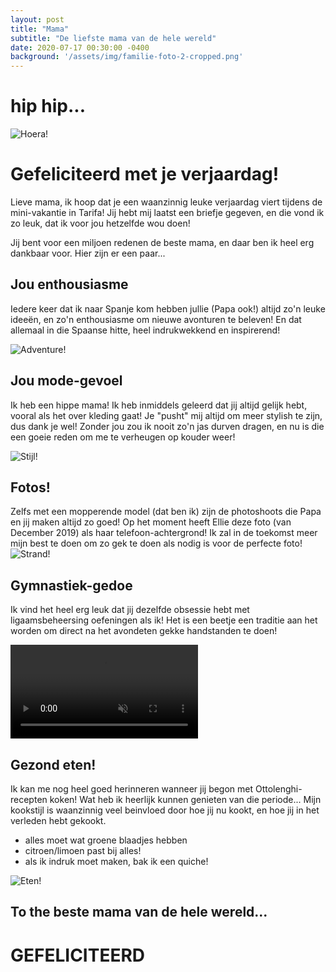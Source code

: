 ```yaml
---
layout: post
title: "Mama"
subtitle: "De liefste mama van de hele wereld"
date: 2020-07-17 00:30:00 -0400
background: '/assets/img/familie-foto-2-cropped.png'
---
```


# hip hip...
<img class="img-fluid" src="{{site.baseurl}}/assets/img/hoera.jpg" alt="Hoera!">

# Gefeliciteerd met je verjaardag!

Lieve mama, ik hoop dat je een waanzinnig leuke verjaardag viert tijdens de mini-vakantie in Tarifa! Jij hebt mij laatst een briefje gegeven, en die vond ik zo leuk, dat ik voor jou hetzelfde wou doen!

Jij bent voor een miljoen redenen de beste mama, en daar ben ik heel erg dankbaar voor. Hier zijn er een paar...

## Jou enthousiasme
Iedere keer dat ik naar Spanje kom hebben jullie (Papa ook!) altijd zo'n leuke ideeën, en zo'n enthousiasme om nieuwe avonturen te beleven! En dat allemaal in die Spaanse hitte, heel indrukwekkend en inspirerend!

<img class="img-fluid" src="{{site.baseurl}}/assets/img/adventure.jpg" alt="Adventure!">

## Jou mode-gevoel
Ik heb een hippe mama! Ik heb inmiddels geleerd dat jij altijd gelijk hebt, vooral als het over kleding gaat! Je "pusht" mij altijd om meer stylish te zijn, dus dank je wel! Zonder jou zou ik nooit zo'n jas durven dragen, en nu is die een goeie reden om me te verheugen op kouder weer!

<img class="img-fluid" src="{{site.baseurl}}/assets/img/stijljeroen.jpg" alt="Stijl!">

## Fotos!
Zelfs met een mopperende model (dat ben ik) zijn de photoshoots die Papa en jij maken altijd zo goed! Op het moment heeft Ellie deze foto (van December 2019) als haar telefoon-achtergrond! Ik zal in de toekomst meer mijn best te doen om zo gek te doen als nodig is voor de perfecte foto!
<img class="img-fluid" src="{{site.baseurl}}/assets/img/strand.jpg" alt="Strand!">

## Gymnastiek-gedoe
Ik vind het heel erg leuk dat jij dezelfde obsessie hebt met ligaamsbeheersing oefeningen als ik! Het is een beetje een traditie aan het worden om direct na het avondeten gekke handstanden te doen!

<video muted autoplay controls>
  <source src="{{site.baseurl}}/assets/img/handstand.mp4" type="video/mp4">
</video>

## Gezond eten!
Ik kan me nog heel goed herinneren wanneer jij begon met Ottolenghi-recepten koken! Wat heb ik heerlijk kunnen genieten van die periode... Mijn kookstijl is waanzinnig veel beinvloed door hoe jij nu kookt, en hoe jij in het verleden hebt gekookt.
- alles moet wat groene blaadjes hebben
- citroen/limoen past bij alles!
- als ik indruk moet maken, bak ik een quiche!

<img class="img-fluid" src="{{site.baseurl}}/assets/img/eten.png" alt="Eten!">

## To the beste mama van de hele wereld...
# GEFELICITEERD